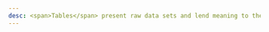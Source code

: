 ```yaml
---
desc: <span>Tables</span> present raw data sets and lend meaning to the data, while maintaining that the data is readable, scannable, and easily comparable.
---
```

